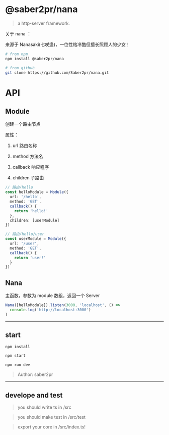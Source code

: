 # @saber2pr/nana

> a http-server framework.

关于 nana ：

来源于 Nanasaki(七咲逢)，一位性格冷酷但擅长照顾人的少女！

```bash
# from npm
npm install @saber2pr/nana

# from github
git clone https://github.com/Saber2pr/nana.git
```

# API

## Module

创建一个路由节点

属性：

1. url 路由名称

2. method 方法名

3. callback 响应程序

4. children 子路由

```ts
// 路由/hello
const helloModule = Module({
  url: '/hello',
  method: 'GET',
  callback() {
    return 'hello!'
  },
  children: [userModule]
})

// 路由/hello/user
const userModule = Module({
  url: '/user',
  method: 'GET',
  callback() {
    return 'user!'
  }
})
```

## Nana

主函数，参数为 module 数组，返回一个 Server

```ts
Nana([helloModule]).listen(3000, 'localhost', () =>
  console.log('http://localhost:3000')
)
```

---

## start

```bash
npm install
```

```bash
npm start

npm run dev

```

> Author: saber2pr

---

## develope and test

> you should write ts in /src

> you should make test in /src/test

> export your core in /src/index.ts!
